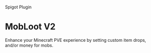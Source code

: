 Spigot Plugin
# MobLoot V2
Enhance your Minecraft PVE experience by setting custom item drops, and/or money for mobs.